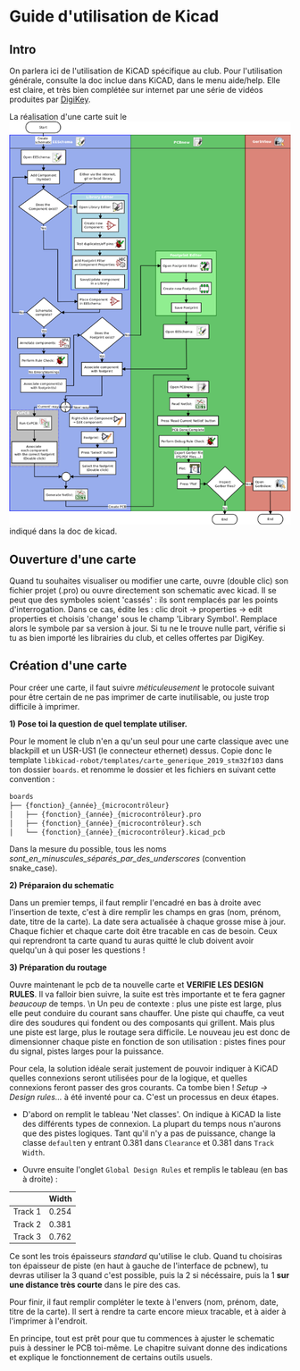 # Guide d'utilisation de Kicad

## Intro
On parlera ici de l'utilisation de KiCAD spécifique au club. Pour l'utilisation générale, consulte la doc inclue dans KiCAD, dans le menu aide/help. Elle est claire, et très bien complétée sur internet par une série de vidéos produites par [DigiKey](https://www.youtube.com/watch?v=vaCVh2SAZY4&index=9&list=PLEBQazB0HUyR24ckSZ5u05TZHV9khgA1O&t=0s). 

La réalisation d'une carte suit le ![workflow](../images/kicad/kicad_flowchart.png) indiqué dans la doc de kicad. 

## Ouverture d'une carte
Quand tu souhaites visualiser ou modifier une carte, ouvre (double clic) son fichier projet (.pro) ou ouvre directement son schematic avec kicad. Il se peut que des symboles soient 'cassés' : ils sont remplacés par les points d'interrogation. Dans ce cas, édite les : clic droit -> properties -> edit properties et choisis 'change' sous le champ 'Library Symbol'. Remplace alors le symbole par sa version à jour. Si tu ne le trouve nulle part, vérifie si tu as bien importé les librairies du club, et celles offertes par DigiKey.

## Création d'une carte
Pour créer une carte, il faut suivre *méticuleusement* le protocole suivant pour être certain de ne pas imprimer de carte inutilisable, ou juste trop difficile à imprimer.

**1) Pose toi la question de quel template utiliser.**

Pour le moment le club n'en a qu'un seul pour une carte classique avec une blackpill et un USR-US1 (le connecteur ethernet) dessus. Copie donc le template `libkicad-robot/templates/carte_generique_2019_stm32f103` dans ton dossier `boards`. et renomme le dossier et les fichiers en suivant cette convention : 

```
boards
├── {fonction}_{année}_{microcontrôleur}
│   ├── {fonction}_{année}_{microcontrôleur}.pro
│   ├── {fonction}_{année}_{microcontrôleur}.sch
│   └── {fonction}_{année}_{microcontrôleur}.kicad_pcb
```
Dans la mesure du possible, tous les noms *sont_en_minuscules_séparés_par_des_underscores* (convention snake_case).

**2) Préparaion du schematic**

Dans un premier temps, il faut remplir l'encadré en bas à droite avec l'insertion de texte, c'est à dire remplir les champs en gras (nom, prénom, date, titre de la carte). La date sera actualisée à chaque grosse mise à jour.
Chaque fichier et chaque carte doit être tracable en cas de besoin. Ceux qui reprendront ta carte quand tu auras quitté le club doivent avoir quelqu'un à qui poser les questions !

**3) Préparation du routage**

Ouvre maintenant le pcb de ta nouvelle carte et **VERIFIE LES DESIGN RULES**. Il va falloir bien suivre, la suite est très importante et te fera gagner *beaucoup* de temps. \n Un peu de contexte : plus une piste est large, plus elle peut conduire du courant sans chauffer. Une piste qui chauffe, ca veut dire des soudures qui fondent ou des composants qui grillent. Mais plus une piste est large, plus le routage sera difficile. Le nouveau jeu est donc de dimensionner chaque piste en fonction de son utilisation : pistes fines pour du signal, pistes larges pour la puissance.

Pour cela, la solution idéale serait justement de pouvoir indiquer à KiCAD quelles connexions seront utilisées pour de la logique, et quelles connexions feront passer des gros courants. Ca tombe bien ! *Setup -> Design rules...* à été inventé pour ca. C'est un processus en deux étapes. 


* D'abord on remplit le tableau 'Net classes'. On indique à KiCAD la liste des différents types de connexion.
La plupart du temps nous n'aurons que des pistes logiques. Tant qu'il n'y a pas de puissance, change la classe `default`en y entrant 0.381 dans `Clearance` et 0.381 dans `Track Width`. 

* Ouvre ensuite l'onglet `Global Design Rules` et remplis le tableau (en bas à droite) : 

|         | Width |
|---------|-------|
| Track 1 | 0.254 |
| Track 2 | 0.381 |
| Track 3 | 0.762 |

Ce sont les trois épaisseurs *standard* qu'utilise le club. Quand tu choisiras ton épaisseur de piste (en haut à gauche de l'interface de pcbnew), tu devras utiliser la 3 quand c'est possible, puis la 2 si nécéssaire, puis la 1 **sur une distance très courte** dans le pire des cas.

Pour finir, il faut remplir compléter le texte à l'envers (nom, prénom, date, titre de la carte). Il sert à rendre ta carte encore mieux tracable, et à aider à l'imprimer à l'endroit.


En principe, tout est prêt pour que tu commences à ajuster le schematic puis à dessiner le PCB toi-même. Le chapitre suivant donne des indications et explique le fonctionnement de certains outils usuels.